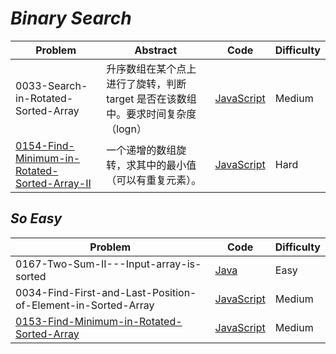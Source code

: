 # *Binary Search*

|Problem|Abstract|Code|Difficulty|
| --- | --- | --- | --- |
|0033-Search-in-Rotated-Sorted-Array|升序数组在某个点上进行了旋转，判断 target 是否在该数组中。要求时间复杂度（logn）|[JavaScript](../LeetCode/JavaScript/src/0033-Search-in-Rotated-Sorted-Array.js)|Medium|
|[0154-Find-Minimum-in-Rotated-Sorted-Array-II](https://leetcode.com/problems/find-minimum-in-rotated-sorted-array-ii/)|一个递增的数组旋转，求其中的最小值（可以有重复元素）。|[JavaScript](../LeetCode/JavaScript/src/0153-Find-Minimum-in-Rotated-Sorted-Array.js)|Hard|

## *So Easy*
|Problem|Code|Difficulty|
| --- | --- | --- |
|0167-Two-Sum-II---Input-array-is-sorted|[Java](../LeetCode/Java/0167-Two-Sum-II---Input-array-is-sorted/src)|Easy|
|0034-Find-First-and-Last-Position-of-Element-in-Sorted-Array|[JavaScript](../LeetCode/JavaScript/src/0034-Find-First-and-Last-Position-of-Element-in-Sorted-Array.js)|Medium|
|[0153-Find-Minimum-in-Rotated-Sorted-Array](https://leetcode.com/problems/find-minimum-in-rotated-sorted-array/)|[JavaScript](../LeetCode/JavaScript/src/0153-Find-Minimum-in-Rotated-Sorted-Array.js)|Medium|

